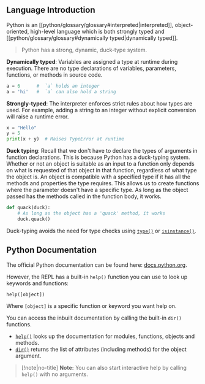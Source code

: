 ## Language Introduction
Python is an [[python/glossary/glossary#interpreted|interpreted]], object-oriented, high-level language which is both strongly typed and [[python/glossary/glossary#dynamically typed|dynamically typed]].

> Python has a strong, dynamic, duck-type system.

**Dynamically typed**: Variables are assigned a type at runtime during execution. There are no type declarations of variables, parameters, functions, or methods in source code.

```python
a = 6      #  `a` holds an integer
a = 'hi'   #  `a` can also hold a string
```

**Strongly-typed**: The interpreter enforces strict rules about how types are used. For example, adding a string to an integer without explicit conversion will raise a runtime error. 

```python
x = "Hello"
y = 5
print(x + y)  # Raises TypeError at runtime
```

**Duck typing**: Recall that we don't have to declare the types of arguments in function declarations. This is because Python has a duck-typing system. Whether or not an object is suitable as an input to a function only depends on what is requested of that object in that function, regardless of what type the object is. An object is compatible with a specified type if it has all the methods and properties the type requires. This allows us to create functions where the parameter doesn't have a specific type. As long as the object passed has the methods called in the function body, it works. 

```python
def quack(duck):
	# As long as the object has a 'quack' method, it works
	duck.quack()
```

Duck-typing avoids the need for type checks using [`type()`](https://docs.python.org/3/library/functions.html#type) or [`isinstance()`](https://docs.python.org/3/library/functions.html#isinstance). 
## Python Documentation
The official Python documentation can be found here: [docs.python.org](http://docs.python.org/).

However,  the REPL has a built-in `help()`  function you can use to look up keywords and functions:

```
help([object])
```

Where `[object]` is a specific function or keyword you want help on.

You can access the inbuilt documentation by calling the built-in `dir()` functions.

- [`help()`](https://docs.python.org/3/library/functions.html#help) looks up the documentation for modules, functions, objects and methods. 
- [`dir()`](https://docs.python.org/3/library/functions.html#dir) returns the list of attributes (including methods) for the object argument. 

> [!note|no-title]
> **Note:** You can also start interactive help by calling `help()` with no arguments.
